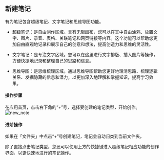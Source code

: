 新建笔记
---
有为笔记包含超级笔记、文字笔记和思维导图功能。


- 超级笔记：是自由创作区域。具有无限画布，您可以在其中自由涂鸦、放置文字、图片、录音、表格、关联笔记和网页链接等内容。这个功能可以帮助您更加自由直观地记录和展示自己的创意和想法，提高创造力和思维的灵活性。

- 文字笔记：是专注文字区域。您可以在这里进行文字排版、插入图片等操作，方便快捷地记录和整理自己的思路和信息。

- 思维导图：是思维梳理区域。通过思维导图帮助您更好地理清思路、梳理逻辑关系、发掘隐藏的信息和潜力，以更加深入地理解和掌握知识，提高学习效果。

#### 操作步骤

在应用首页，点击右下角的“+”号，选择要创建的笔记类型，开始创作。
![new_note](new_note01.png)

#### 进阶操作

如果在「文件夹」中点击“+”号创建笔记，笔记会自动归类到当前文件夹。

除了直接点击笔记类型，您还可以使用上方的快捷键进入超级笔记相应功能的创作界面，以更快速地进行的笔记操作。
